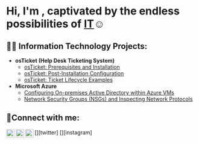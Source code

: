 <h1>Hi, I'm , captivated by the endless possibilities of <a href="https://linkedin.com/in/">IT</a>☺</h1>

<h2>👨‍💻 Information Technology Projects:</h2>

- <b>osTicket (Help Desk Ticketing System)</b>
  - [osTicket: Prerequisites and Installation](https://github.com/)
  - [osTicket: Post-Installation Configuration](https://github.com/)
  - [osTicket: Ticket Lifecycle Examples](https://github.com/)
- <b>Microsoft Azure</b>
  - [Configuring On-premises Active Directory within Azure VMs](https://github.com/)
  - [Network Security Groups (NSGs) and Inspecting Network Protocols](https://github.com/)

<h2>🤳Connect with me:</h2>

[<img align="left" alt="YLO | Twitter" width="22px" src="https://cdn.jsdelivr.net/npm/simple-icons@v3/icons/twitter.svg" />][twitter]
[<img align="left" alt="YLO | LinkedIn" width="22px" src="https://cdn.jsdelivr.net/npm/simple-icons@v3/icons/linkedin.svg" />][linkedin]
[<img align="left" alt="YLO | Instagram" width="22px" src="https://cdn.jsdelivr.net/npm/simple-icons@v3/icons/instagram.svg" />][instagram]

[linkedin]: https://linkedin.com/in/
